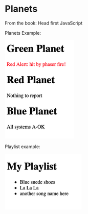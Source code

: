 # Planets

From the book: Head first JavaScript

Planets Example:

![image of screen](/screen.png)

Playlist example:

![image of playlist](/playlist.png)